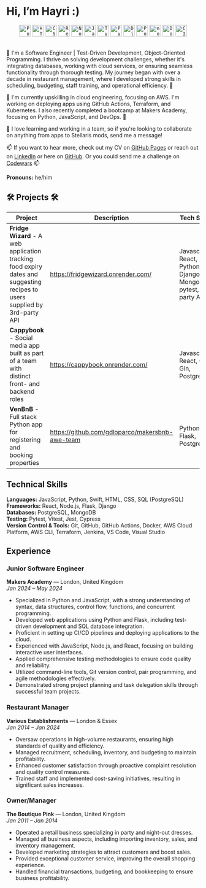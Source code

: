 # Hi, I’m Hayri :)

<div align="center">
	<code><img width="30" src="https://user-images.githubusercontent.com/25181517/192109061-e138ca71-337c-4019-8d42-4792fdaa7128.png" alt="Postman" title="Postman"/></code>
	<code><img width="30" src="https://user-images.githubusercontent.com/25181517/192158954-f88b5814-d510-4564-b285-dff7d6400dad.png" alt="HTML" title="HTML"/></code>
	<code><img width="30" src="https://user-images.githubusercontent.com/25181517/183898674-75a4a1b1-f960-4ea9-abcb-637170a00a75.png" alt="CSS" title="CSS"/></code>
	<code><img width="30" src="https://user-images.githubusercontent.com/25181517/183897015-94a058a6-b86e-4e42-a37f-bf92061753e5.png" alt="React" title="React"/></code>
	<code><img width="30" src="https://user-images.githubusercontent.com/25181517/183568594-85e280a7-0d7e-4d1a-9028-c8c2209e073c.png" alt="Node.js" title="Node.js"/></code>
 	<code><img width="30" src="https://user-images.githubusercontent.com/25181517/117447155-6a868a00-af3d-11eb-9cfe-245df15c9f3f.png" alt="JavaScript" title="JavaScript"/></code>
	<code><img width="30" src="https://user-images.githubusercontent.com/25181517/183890598-19a0ac2d-e88a-4005-a8df-1ee36782fde1.png" alt="TypeScript" title="TypeScript"/></code>
	<code><img width="30" src="https://user-images.githubusercontent.com/25181517/183423507-c056a6f9-1ba8-4312-a350-19bcbc5a8697.png" alt="Python" title="Python"/></code>
	<code><img width="30" src="https://github.com/marwin1991/profile-technology-icons/assets/62091613/9bf5650b-e534-4eae-8a26-8379d076f3b4" alt="Django" title="Django"/></code>
	<code><img width="30" src="https://user-images.githubusercontent.com/25181517/117208740-bfb78400-adf5-11eb-97bb-09072b6bedfc.png" alt="PostgreSQL" title="PostgreSQL"/></code>
	<code><img width="30" src="https://user-images.githubusercontent.com/25181517/182884177-d48a8579-2cd0-447a-b9a6-ffc7cb02560e.png" alt="mongoDB" title="mongoDB"/></code>
	<code><img width="30" src="https://user-images.githubusercontent.com/25181517/117207330-263ba280-adf4-11eb-9b97-0ac5b40bc3be.png" alt="Docker" title="Docker"/></code>
	<code><img width="30" src="https://user-images.githubusercontent.com/25181517/183868728-b2e11072-00a5-47e2-8a4e-4ebbb2b8c554.png" alt="CI/CD" title="CI/CD"/></code>
</div>
<br>

👀  I'm a Software Engineer | Test-Driven Development, Object-Oriented Programming. I thrive on solving development challenges, whether it's integrating databases, working with cloud services, or ensuring seamless functionality through thorough testing. My journey began with over a decade in restaurant management, where I developed strong skills in scheduling, budgeting, staff training, and operational efficiency. 👀

🌱 I'm currently upskilling in cloud engineering, focusing on AWS. I'm working on deploying apps using GitHub Actions, Terraform, and Kubernetes. I also recently completed a bootcamp at Makers Academy, focusing on Python, JavaScript, and DevOps. 🌱

💞️ I love learning and working in a team, so if you're looking to collaborate on anything from apps to Stellaris mods, send me a message!

📫 If you want to hear more, check out my CV on [GitHub Pages]() or reach out on [LinkedIn](https://www.linkedin.com/in/hayri-ozdemir-29a229199/) or here on [GitHub](https://github.com/Hyrozdmr). Or you could send me a challenge on [Codewars](https://www.codewars.com/users/Hayri0zdemir) 📫

**Pronouns:** he/him

## 🛠️ Projects 🛠️

| Project        | Description                                                                                 | Tech Stack                                         |
|----------------|---------------------------------------------------------------------------------------------|----------------------------------------------------|
|**Fridge Wizard** - A web application tracking food expiry dates and suggesting recipes to users supplied by 3rd-party API|https://fridgewizard.onrender.com/|Javascript, React, Python, Django, MongoDB, pytest, 3rd party API|
|**Cappybook** - Social media app built as part of a team with distinct front- and backend roles|https://cappybook.onrender.com/|Javascript, React, Go, Gin, PostgreSQL|
|**VenBnB** - Full stack Python app for registering and booking properties|https://github.com/gdloparco/makersbnb-awe-team|Python, Flask, PostgreSQL|



## Technical Skills

**Languages:** JavaScript, Python, Swift, HTML, CSS, SQL (PostgreSQL)  
**Frameworks:** React, Node.js, Flask, Django  
**Databases:** PostgreSQL, MongoDB  
**Testing:** Pytest, Vitest, Jest, Cypress  
**Version Control & Tools:** Git, GitHub, GitHub Actions, Docker, AWS Cloud Platform, AWS CLI, Terraform, Jenkins, VS Code, Visual Studio

## Experience

### Junior Software Engineer
**Makers Academy** — London, United Kingdom  
*Jan 2024 – May 2024*

- Specialized in Python and JavaScript, with a strong understanding of syntax, data structures, control flow, functions, and concurrent programming.
- Developed web applications using Python and Flask, including test-driven development and SQL database integration.
- Proficient in setting up CI/CD pipelines and deploying applications to the cloud.
- Experienced with JavaScript, Node.js, and React, focusing on building interactive user interfaces.
- Applied comprehensive testing methodologies to ensure code quality and reliability.
- Utilized command-line tools, Git version control, pair programming, and agile methodologies effectively.
- Demonstrated strong project planning and task delegation skills through successful team projects.

### Restaurant Manager
**Various Establishments** — London & Essex  
*Jan 2014 – Jan 2024*

- Oversaw operations in high-volume restaurants, ensuring high standards of quality and efficiency.
- Managed recruitment, scheduling, inventory, and budgeting to maintain profitability.
- Enhanced customer satisfaction through proactive complaint resolution and quality control measures.
- Trained staff and implemented cost-saving initiatives, resulting in significant sales increases.

### Owner/Manager
**The Boutique Pink** — London, United Kingdom  
*Jan 2011 – Jan 2014*

- Operated a retail business specializing in party and night-out dresses.
- Managed all business aspects, including importing inventory, sales, and inventory management.
- Developed marketing strategies to attract customers and boost sales.
- Provided exceptional customer service, improving the overall shopping experience.
- Handled financial transactions, budgeting, and bookkeeping to ensure business profitability.

